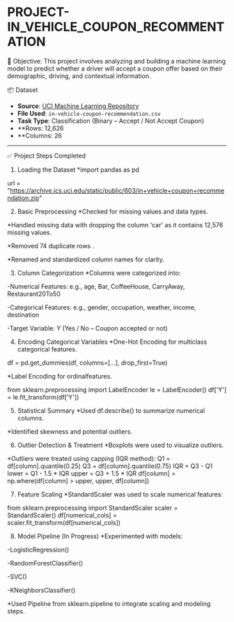 # PROJECT-IN_VEHICLE_COUPON_RECOMMENTATION

🎯 Objective:
This project involves analyzing and building a machine learning model to predict whether a driver will accept a coupon offer based on their demographic, driving, and contextual information.

📦 Dataset

- **Source**: [UCI Machine Learning Repository](https://archive.ics.uci.edu/static/public/603/in+vehicle+coupon+recommendation.zip)
- **File Used**: `in-vehicle-coupon-recommendation.csv`
- **Task Type**: Classification (Binary – Accept / Not Accept Coupon)
- **Rows: 12,626
- **Columns: 26

---

 ✅ Project Steps Completed

 1. Loading the Dataset
 *import pandas as pd

url = "https://archive.ics.uci.edu/static/public/603/in+vehicle+coupon+recommendation.zip"

2. Basic Preprocessing
*Checked for missing values and data types.

*Handled missing data with dropping the column 'car' as it contains 12,576 missing values.

*Removed 74 duplicate rows .

*Renamed and standardized column names for clarity.

3. Column Categorization
*Columns were categorized into:

-Numerical Features: e.g., age, Bar, CoffeeHouse, CarryAway, Restaurant20To50

-Categorical Features: e.g., gender, occupation, weather, income, destination

-Target Variable: Y (Yes / No – Coupon accepted or not)

4. Encoding Categorical Variables
*One-Hot Encoding for multiclass categorical features.

df = pd.get_dummies(df, columns=[...], drop_first=True)

*Label Encoding for ordinalfeatures.

from sklearn.preprocessing import LabelEncoder
le = LabelEncoder()
df['Y'] = le.fit_transform(df['Y'])


5. Statistical Summary
*Used df.describe() to summarize numerical columns.

*Identified skewness and potential outliers.

6. Outlier Detection & Treatment
*Boxplots were used to visualize outliers.

*Outliers were treated using capping (IQR method):
Q1 = df[column].quantile(0.25)
Q3 = df[column].quantile(0.75)
IQR = Q3 - Q1
lower = Q1 - 1.5 * IQR
upper = Q3 + 1.5 * IQR
df[column] = np.where(df[column] > upper, upper, df[column])


7. Feature Scaling
*StandardScaler was used to scale numerical features:

from sklearn.preprocessing import StandardScaler
scaler = StandardScaler()
df[numerical_cols] = scaler.fit_transform(df[numerical_cols])

8. Model Pipeline (In Progress)
*Experimented with models:

-LogisticRegression()

-RandomForestClassifier()

-SVC()

-KNeighborsClassifier()

*Used Pipeline from sklearn.pipeline to integrate scaling and modeling steps.


